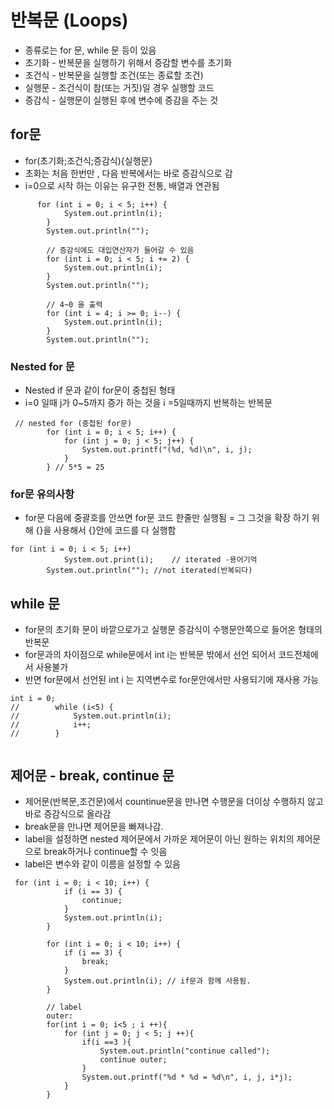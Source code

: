 # 반복문 (Loops)

- 종류로는 for 문, while 문 등이 있음
- 초기화 - 반복문을 실행하기 위해서 증감할 변수를 초기화
- 조건식 - 반복문을 실행할 조건(또는 종료할 조건)
- 실행문 - 조건식이 참(또는 거짓)일 경우 실행할 코드
- 증감식 - 실행문이 실행된 후에 변수에 증감을 주는 것

## for문

- for(초기화;조건식;증감식){실행문}
- 초화는 처음 한번만 , 다음 반복에서는 바로 증감식으로 감
- i=0으로 시작 하는 이유는 유구한 전통, 배열과 연관됨

```
      for (int i = 0; i < 5; i++) {
            System.out.println(i);
        }
        System.out.println("");

        // 증감식에도 대입연산자가 들어갈 수 있음
        for (int i = 0; i < 5; i += 2) {
            System.out.println(i);
        }
        System.out.println("");

        // 4~0 을 출력
        for (int i = 4; i >= 0; i--) {
            System.out.println(i);
        }
        System.out.println("");
```

### Nested for 문

- Nested if 문과 같이 for문이 중첩된 형태
- i=0 일때 j가 0~5까지 증가 하는 것을 i =5일때까지 반복하는 반복문
```
 // nested for (중첩된 for문)
        for (int i = 0; i < 5; i++) {
            for (int j = 0; j < 5; j++) {
                System.out.printf("(%d, %d)\n", i, j);
            }
        } // 5*5 = 25
```

### for문 유의사항

- for문 다음에 중괄호를 안쓰면 for문 코드 한줄만 실행됨
= 그 그것을 확장 하기 위해 {}을 사용해서 {}안에 코드를 다 실행함

```
for (int i = 0; i < 5; i++)
            System.out.print(i);    // iterated -용어기억
        System.out.println(""); //not iterated(반복되다)
```

        
## while 문
- for문의 초기화 문이 바깥으로가고 실행문 증감식이 수행문안쪽으로 들어온 형태의 반복문
- for문과의 차이점으로 while문에서 int i는 반복문 밖에서 선언 되어서 코드전체에서 사용불가
- 반면 for문에서 선언된 int i 는 지역변수로 for문안에서만 사용되기에 재사용 가능
```
int i = 0;
//        while (i<5) {
//            System.out.println(i);
//            i++;
//        }


```

## 제어문 - break, continue 문

- 제어문(반복문,조건문)에서 countinue문을 만나면 수행문을 더이상 수행하지 않고 바로 증감식으로 올라감
- break문을 만나면 제어문을 빠져나감.
- label을 설정하면 nested 제어문에서 가까운 제어문이 아닌 원하는 위치의 제어문으로 break하거나 continue할 수 잇음
- label은 변수와 같이 이름을 설정할 수 있음
```
 for (int i = 0; i < 10; i++) {
            if (i == 3) {
                continue;
            }
            System.out.println(i);
        }

        for (int i = 0; i < 10; i++) {
            if (i == 3) {
                break;
            }
            System.out.println(i); // if문과 함께 사용됨.
        }

        // label
        outer:
        for(int i = 0; i<5 ; i ++){
            for (int j = 0; j < 5; j ++){
                if(i ==3 ){
                    System.out.println("continue called");
                    continue outer; 
                }
                System.out.printf("%d * %d = %d\n", i, j, i*j);
            }
        }

```
       

